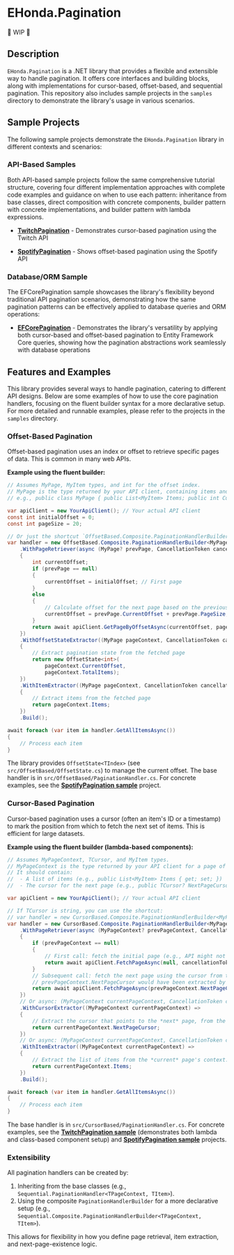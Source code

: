 # EHonda.Pagination

🚧 WIP 🚧

## Description

`EHonda.Pagination` is a .NET library that provides a flexible and extensible way to handle pagination. It offers core interfaces and building blocks, along with implementations for cursor-based, offset-based, and sequential pagination. This repository also includes sample projects in the `samples` directory to demonstrate the library's usage in various scenarios.

## Sample Projects

The following sample projects demonstrate the `EHonda.Pagination` library in different contexts and scenarios:

### API-Based Samples

Both API-based sample projects follow the same comprehensive tutorial structure, covering four different implementation approaches with complete code examples and guidance on when to use each pattern: inheritance from base classes, direct composition with concrete components, builder pattern with concrete implementations, and builder pattern with lambda expressions.

- **[TwitchPagination](samples/TwitchPagination/README.md)** - Demonstrates cursor-based pagination using the Twitch API

- **[SpotifyPagination](samples/SpotifyPagination/README.md)** - Shows offset-based pagination using the Spotify API

### Database/ORM Sample

The EFCorePagination sample showcases the library's flexibility beyond traditional API pagination scenarios, demonstrating how the same pagination patterns can be effectively applied to database queries and ORM operations:

- **[EFCorePagination](samples/EFCorePagination/README.md)** - Demonstrates the library's versatility by applying both cursor-based and offset-based pagination to Entity Framework Core queries, showing how the pagination abstractions work seamlessly with database operations

## Features and Examples

This library provides several ways to handle pagination, catering to different API designs. Below are some examples of how to use the core pagination handlers, focusing on the fluent builder syntax for a more declarative setup. For more detailed and runnable examples, please refer to the projects in the `samples` directory.

### Offset-Based Pagination

Offset-based pagination uses an index or offset to retrieve specific pages of data. This is common in many web APIs.

**Example using the fluent builder:**

```csharp
// Assumes MyPage, MyItem types, and int for the offset index.
// MyPage is the type returned by your API client, containing items and pagination details.
// e.g., public class MyPage { public List<MyItem> Items; public int CurrentOffset; public int PageSize; public int TotalItems; /* ... */ }

var apiClient = new YourApiClient(); // Your actual API client
const int initialOffset = 0;
const int pageSize = 20;

// Or just the shortcut `OffsetBased.Composite.PaginationHandlerBuilder<MyPage, MyItem>`
var handler = new OffsetBased.Composite.PaginationHandlerBuilder<MyPage, int, MyItem>()
    .WithPageRetriever(async (MyPage? prevPage, CancellationToken cancellationToken) =>
    {
        int currentOffset;
        if (prevPage == null)
        {
            currentOffset = initialOffset; // First page
        }
        else
        {
            // Calculate offset for the next page based on the previous one
            currentOffset = prevPage.CurrentOffset + prevPage.PageSize;
        }
        return await apiClient.GetPageByOffsetAsync(currentOffset, pageSize, cancellationToken);
    })
    .WithOffsetStateExtractor((MyPage pageContext, CancellationToken cancellationToken) =>
    {
        // Extract pagination state from the fetched page
        return new OffsetState<int>(
            pageContext.CurrentOffset,
            pageContext.TotalItems);
    })
    .WithItemExtractor((MyPage pageContext, CancellationToken cancellationToken) =>
    {
        // Extract items from the fetched page
        return pageContext.Items;
    })
    .Build();

await foreach (var item in handler.GetAllItemsAsync())
{
    // Process each item
}
```

The library provides `OffsetState<TIndex>` (see `src/OffsetBased/OffsetState.cs`) to manage the current offset. The base handler is in `src/OffsetBased/PaginationHandler.cs`. For concrete examples, see the **[SpotifyPagination sample](samples/SpotifyPagination/README.md)** project.

### Cursor-Based Pagination

Cursor-based pagination uses a cursor (often an item's ID or a timestamp) to mark the position from which to fetch the next set of items. This is efficient for large datasets.

**Example using the fluent builder (lambda-based components):**

```csharp
// Assumes MyPageContext, TCursor, and MyItem types.
// MyPageContext is the type returned by your API client for a page of data.
// It should contain:
//  - A list of items (e.g., public List<MyItem> Items { get; set; })
//  - The cursor for the next page (e.g., public TCursor? NextPageCursor { get; set; })

var apiClient = new YourApiClient(); // Your actual API client

// If TCursor is string, you can use the shortcut: 
// var handler = new CursorBased.Composite.PaginationHandlerBuilder<MyPageContext, MyItem>()
var handler = new CursorBased.Composite.PaginationHandlerBuilder<MyPageContext, TCursor, MyItem>()
    .WithPageRetriever(async (MyPageContext? prevPageContext, CancellationToken cancellationToken) =>
    {
        if (prevPageContext == null)
        {
            // First call: fetch the initial page (e.g., API might not require a cursor or use a default one).
            return await apiClient.FetchPageAsync(null, cancellationToken); 
        }
        // Subsequent call: fetch the next page using the cursor from the *previous* page's context.
        // prevPageContext.NextPageCursor would have been extracted by WithCursorExtractor in the previous step.
        return await apiClient.FetchPageAsync(prevPageContext.NextPageCursor, cancellationToken);
    })
    // Or async: (MyPageContext currentPageContext, CancellationToken ct) => Task.FromResult(currentPageContext.NextPageCursor)
    .WithCursorExtractor((MyPageContext currentPageContext) => 
    {
        // Extract the cursor that points to the *next* page, from the *current* page's context.
        return currentPageContext.NextPageCursor;
    })
    // Or async: (MyPageContext currentPageContext, CancellationToken ct) => currentPageContext.ItemsAsync
    .WithItemExtractor((MyPageContext currentPageContext) => 
    {
        // Extract the list of items from the *current* page's context.
        return currentPageContext.Items;
    })
    .Build();

await foreach (var item in handler.GetAllItemsAsync())
{
    // Process each item
}
```

The base handler is in `src/CursorBased/PaginationHandler.cs`. For concrete examples, see the **[TwitchPagination sample](samples/TwitchPagination/README.md)** (demonstrates both lambda and class-based component setup) and **[SpotifyPagination sample](samples/SpotifyPagination/README.md)** projects.

### Extensibility

All pagination handlers can be created by:

1. Inheriting from the base classes (e.g., `Sequential.PaginationHandler<TPageContext, TItem>`).
2. Using the composite `PaginationHandlerBuilder` for a more declarative setup (e.g., `Sequential.Composite.PaginationHandlerBuilder<TPageContext, TItem>`).

This allows for flexibility in how you define page retrieval, item extraction, and next-page-existence logic.
